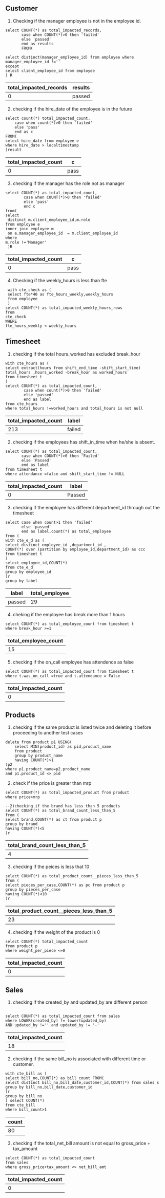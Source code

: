## Customer
1. Checking if the manager employee is not in the employee id.
```
select COUNT(*) as total_impacted_records,
       case when COUNT(*)>0 then 'failed'
       else 'passed'
       end as results
       FROM(

select distinct(manager_employee_id) from employee where manager_employee_id !=''
except
select client_employee_id from employee
) R
```
|total_impacted_records|results|
|----------------------|-------|
|0|passed|


2. checking if the hire_date of the employee is in the future
```
select count(*) total_impacted_count,
	case when count(*)>0 then 'failed'
	else 'pass'
	end as c
FROM(
select hire_date from employee e 
where hire_date > localtimestamp 
)result

```
|total_impacted_count|c|
|--------------------|-|
|0|pass|


3. checking if the manager has the  role not as manager
```
select COUNT(*) as total_impacted_count,
		case when COUNT(*)>0 then 'failed'
		else 'pass'
		end c
from(
select 
 distinct m.client_employee_id,m.role
from employee e 
inner join employee m 
 on e.manager_employee_id  = m.client_employee_id 
where 
m.role !='Manager'
 )R
```
|total_impacted_count|c|
|--------------------|-|
|0|pass|



4.  Checking if the weekly_hours is less than fte
```
 with cte_check as (
 select fte*40 as fte_hours_weekly,weekly_hours 
 from employee
 )
select COUNT(*) as total_impacted_weekly_hours_rows
from
cte_check
WHERE
fte_hours_weekly < weekly_hours
```

## Timesheet
1. checking if the total hours_worked has excluded break_hour
```
with cte_hours as ( 
select extract(hours from shift_end_time -shift_start_time) total_hours ,hours_worked -break_hour as worked_hours
from timesheet t 
)
select COUNT(*) as total_impacted_count,
		case when count(*)>0 then 'failed'
		else 'passed'
		end as label
from cte_hours
where total_hours !=worked_hours and total_hours is not null
```

|total_impacted_count|label|
|--------------------|-----|
|213|failed|

2. checking if the employees has shift_in_time  when he/she is absent.
```
select COUNT(*) as total_impacted_count,
       case when COUNT(*)>0 then 'Failed'
       else 'Passed'
       end as label
from timesheet t 
where attendance =false and shift_start_time != NULL
```
|total_impacted_count|label|
|--------------------|-----|
|0|Passed|


3. checking if the employee has different department_id through out the timesheet
```
select case when count>1 then 'failed'
       else 'passed'
       end as label,count(*) as total_employee
from (
with cte_e_d as (
select distinct employee_id ,department_id ,
COUNT(*) over (partition by employee_id,department_id) as ccc
from timesheet t
)
select employee_id,COUNT(*)
from cte_e_d
group by employee_id
)r
group by label
```
|label|total_employee|
|-----|--------------|
|passed|29|

4. cheking if the employee has break more than 1 hours
```
select COUNT(*) as total_employee_count from timesheet t 
where break_hour >=1

```
|total_employee_count|
|--------------------|
|15|

5. checking if the on_call employee has attendence as false
```
select COUNT(*) as total_impacted_count from timesheet t 
where t.was_on_call =true and t.attendance = False

```
|total_impacted_count|
|--------------------|
|0|

## Products

1.  checking if the same product is listed twice and deleting it before proceeding to another test cases
```
delete from product p1 USING(
	select MIN(product_id) as pid,product_name
	from product
	group by product_name 
	having COUNT(*)>1
)p2
where p1.product_name=p2.product_name
and p1.product_id <> pid
```
2. check if the price is greater than mrp
```
select COUNT(*) as total_impacted_product from product
where price>mrp

--2)checking if the brand has less than 5 products
select COUNT(*) as total_brand_count_less_than_5
from (
select brand,COUNT(*) as ct from product p 
group by brand
having COUNT(*)<5
)r
```
|total_brand_count_less_than_5|
|-----------------------------|
|4|


3. checking if the peices is less that 10
```
select COUNT(*) as total_product_count__pieces_less_than_5
from (
select pieces_per_case,COUNT(*) as pc from product p 
group by pieces_per_case
having COUNT(*)<10
)r
```
|total_product_count__pieces_less_than_5|
|---------------------------------------|
|23|

4. checking if the weight of the product is 0

```
select COUNT(*) total_impacted_count
from product p 
where weight_per_piece <=0

```
|total_impacted_count|
|--------------------|
|0|


## Sales

1. checking if the created_by and updated_by are different person
```

select COUNT(*) as total_impacted_count from sales
where LOWER(created_by) != lower(updated_by) 
AND updated_by !='' and updated_by != '-'
```
|total_impacted_count|
|--------------------|
|18|


2. checking if the same bill_no is associated with different time or customer.
```
with cte_bill as (
select bill_no,COUNT(*) as bill_count FROM(
select distinct bill_no,bill_date,customer_id,COUNT(*) from sales s 
group by bill_no,bill_date,customer_id
)r
group by bill_no
) select COUNT(*)
from cte_bill
where bill_count>1
```
|count|
|-----|
|80|


3. checking if the total_net_bill amount is not equal to gross_price  + tax_amount 
```
select COUNT(*) as total_impacted_count
from sales
where gross_price+tax_amount <> net_bill_amt 
```
|total_impacted_count|
|--------------------|
|0|

